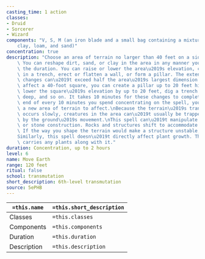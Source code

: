 ```yaml
---
casting_time: 1 action
classes:
- Druid
- Sorcerer
- Wizard
components: "V, S, M (an iron blade and a small bag containing a mixture of soils\u2014\
    clay, loam, and sand)"
concentration: true
description: "Choose an area of terrain no larger than 40 feet on a side within range.\
    \ You can reshape dirt, sand, or clay in the area in any manner you choose for\
    \ the duration. You can raise or lower the area\u2019s elevation, create or fill\
    \ in a trench, erect or flatten a wall, or form a pillar. The extent of any such\
    \ changes can\u2019t exceed half the area\u2019s largest dimension. So, if you\
    \ affect a 40-foot square, you can create a pillar up to 20 feet high, raise or\
    \ lower the square\u2019s elevation by up to 20 feet, dig a trench up to 20 feet\
    \ deep, and so on. It takes 10 minutes for these changes to complete.\nAt the\
    \ end of every 10 minutes you spend concentrating on the spell, you can choose\
    \ a new area of terrain to affect.\nBecause the terrain\u2019s transformation\
    \ occurs slowly, creatures in the area can\u2019t usually be trapped or injured\
    \ by the ground\u2019s movement.\nThis spell can\u2019t manipulate natural stone\
    \ or stone construction. Rocks and structures shift to accommodate the new terrain.\
    \ If the way you shape the terrain would make a structure unstable, it might collapse.\n\
    Similarly, this spell doesn\u2019t directly affect plant growth. The moved earth\
    \ carries any plants along with it."
duration: Concentration, up to 2 hours
level: 6
name: Move Earth
range: 120 feet
ritual: false
school: transmutation
short_description: 6th-level transmutation
source: 5ePHB
---
```


| `=this.name` | `=this.short_description` |
| ------------ | ------------------------- |
| Classes      | `=this.classes`           |
| Components   | `=this.components`        |
| Duration     | `=this.duration`          |
| Description  | `=this.description`       |